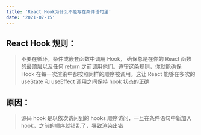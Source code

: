 ```yaml
---
title: 'React Hook为什么不能写在条件语句里'
date: '2021-07-15'
---
```

## React Hook 规则：

> 不要在循环，条件或嵌套函数中调用 Hook， 确保总是在你的 React 函数的最顶层以及任何 return 之前调用他们。遵守这条规则，你就能确保 Hook 在每一次渲染中都按照同样的顺序被调用。这让 React 能够在多次的 useState 和 useEffect 调用之间保持 hook 状态的正确

## 原因：

> 源码 hook 是以依次访问到的 hooks 顺序访问，一旦在条件语句中新加入 hook，之前的顺序就错乱了，导致渲染出错
